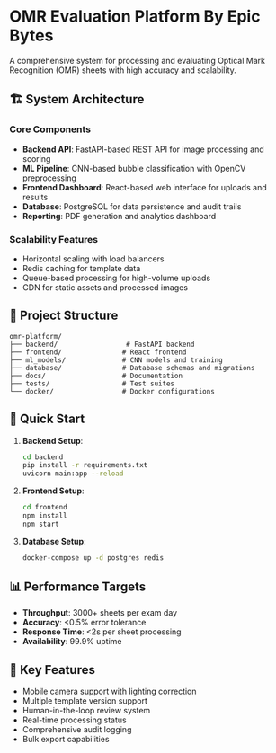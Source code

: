 # OMR Evaluation Platform By Epic Bytes

A comprehensive system for processing and evaluating Optical Mark Recognition (OMR) sheets with high accuracy and scalability.

## 🏗️ System Architecture

### Core Components
- **Backend API**: FastAPI-based REST API for image processing and scoring
- **ML Pipeline**: CNN-based bubble classification with OpenCV preprocessing
- **Frontend Dashboard**: React-based web interface for uploads and results
- **Database**: PostgreSQL for data persistence and audit trails
- **Reporting**: PDF generation and analytics dashboard

### Scalability Features
- Horizontal scaling with load balancers
- Redis caching for template data
- Queue-based processing for high-volume uploads
- CDN for static assets and processed images

## 📁 Project Structure

```
omr-platform/
├── backend/                 # FastAPI backend
├── frontend/               # React frontend
├── ml_models/              # CNN models and training
├── database/               # Database schemas and migrations
├── docs/                   # Documentation
├── tests/                  # Test suites
└── docker/                 # Docker configurations
```

## 🚀 Quick Start

1. **Backend Setup**:
   ```bash
   cd backend
   pip install -r requirements.txt
   uvicorn main:app --reload
   ```

2. **Frontend Setup**:
   ```bash
   cd frontend
   npm install
   npm start
   ```

3. **Database Setup**:
   ```bash
   docker-compose up -d postgres redis
   ```

## 📊 Performance Targets

- **Throughput**: 3000+ sheets per exam day
- **Accuracy**: <0.5% error tolerance
- **Response Time**: <2s per sheet processing
- **Availability**: 99.9% uptime

## 🔧 Key Features

- Mobile camera support with lighting correction
- Multiple template version support
- Human-in-the-loop review system
- Real-time processing status
- Comprehensive audit logging
- Bulk export capabilities

